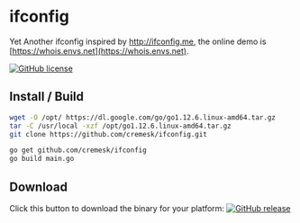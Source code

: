 ifconfig
========

Yet Another ifconfig inspired by http://ifconfig.me, the online demo is [https://whois.envs.net](https://whois.envs.net).

[![GitHub license](https://img.shields.io/badge/license-MIT-blue.svg)](https://raw.githubusercontent.com/dfordsoft/ifconfig/master/LICENSE)


Install / Build
----
```bash
wget -O /opt/ https://dl.google.com/go/go1.12.6.linux-amd64.tar.gz
tar -C /usr/local -xzf /opt/go1.12.6.linux-amd64.tar.gz
git clone https://github.com/cremesk/ifconfig.git

go get github.com/cremesk/ifconfig
go build main.go
```

Download
----

Click this button to download the binary for your platform: [![GitHub release](https://img.shields.io/github/release/dfordsoft/ifconfig.svg?maxAge=2592000)](https://github.com/dfordsoft/ifconfig/releases)
